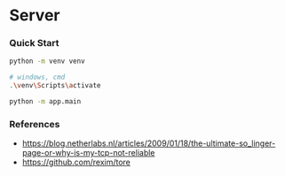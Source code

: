 # Server

### Quick Start

```bash
python -m venv venv

# windows, cmd
.\venv\Scripts\activate

python -m app.main
```

### References

- https://blog.netherlabs.nl/articles/2009/01/18/the-ultimate-so_linger-page-or-why-is-my-tcp-not-reliable
- https://github.com/rexim/tore
